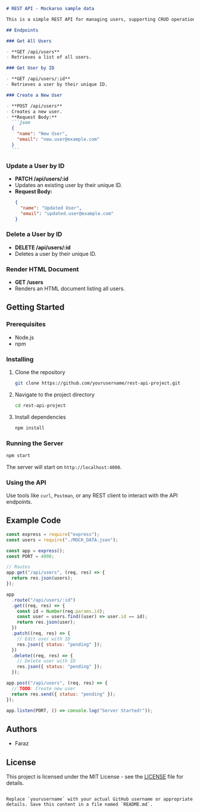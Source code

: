````markdown
# REST API - Mockaroo sample data

This is a simple REST API for managing users, supporting CRUD operations. Responses are in JSON format, and the API follows RESTful principles.

## Endpoints

### Get All Users

- **GET /api/users**
- Retrieves a list of all users.

### Get User by ID

- **GET /api/users/:id**
- Retrieves a user by their unique ID.

### Create a New User

- **POST /api/users**
- Creates a new user.
- **Request Body:**
  ```json
  {
    "name": "New User",
    "email": "new.user@example.com"
  }
  ```
````

### Update a User by ID

- **PATCH /api/users/:id**
- Updates an existing user by their unique ID.
- **Request Body:**
  ```json
  {
    "name": "Updated User",
    "email": "updated.user@example.com"
  }
  ```

### Delete a User by ID

- **DELETE /api/users/:id**
- Deletes a user by their unique ID.

### Render HTML Document

- **GET /users**
- Renders an HTML document listing all users.

## Getting Started

### Prerequisites

- Node.js
- npm

### Installing

1. Clone the repository
   ```bash
   git clone https://github.com/yourusername/rest-api-project.git
   ```
2. Navigate to the project directory
   ```bash
   cd rest-api-project
   ```
3. Install dependencies
   ```bash
   npm install
   ```

### Running the Server

```bash
npm start
```

The server will start on `http://localhost:4000`.

### Using the API

Use tools like `curl`, `Postman`, or any REST client to interact with the API endpoints.

## Example Code

```javascript
const express = require("express");
const users = require("./MOCK_DATA.json");

const app = express();
const PORT = 4000;

// Routes
app.get("/api/users", (req, res) => {
  return res.json(users);
});

app
  .route("/api/users/:id")
  .get((req, res) => {
    const id = Number(req.params.id);
    const user = users.find((user) => user.id == id);
    return res.json(user);
  })
  .patch((req, res) => {
    // Edit user with ID
    res.json({ status: "pending" });
  })
  .delete((req, res) => {
    // Delete user with ID
    res.json({ status: "pending" });
  });

app.post("/api/users", (req, res) => {
  // TODO: Create new user
  return res.send({ status: "pending" });
});

app.listen(PORT, () => console.log("Server Started!"));
```

## Authors

- Faraz

## License

This project is licensed under the MIT License - see the [LICENSE](LICENSE) file for details.

```

Replace `yourusername` with your actual GitHub username or appropriate details. Save this content in a file named `README.md`.
```
